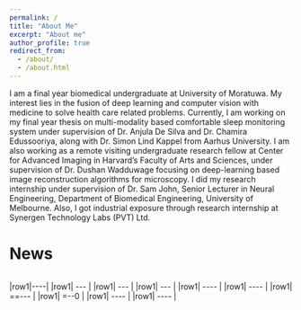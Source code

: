 ```yaml
---
permalink: /
title: "About Me"
excerpt: "About me"
author_profile: true
redirect_from: 
  - /about/
  - /about.html
---
```


I am a final year biomedical undergraduate at University of Moratuwa. My interest lies in the fusion of deep learning and computer vision with medicine to solve health care related problems. Currently, I am working on my final year thesis on multi-modality based comfortable sleep monitoring system under supervision of Dr. Anjula De Silva and Dr. Chamira Edussooriya, along with Dr. Simon Lind Kappel from Aarhus University. I am also working as a remote visiting undergraduate research fellow at Center for Advanced Imaging in Harvard’s Faculty of Arts and Sciences, under supervision of Dr. Dushan Wadduwage focusing on deep-learning based image reconstruction algorithms for microscopy.  I did my research internship under supervision of Dr. Sam John, Senior Lecturer in Neural Engineering, Department of Biomedical Engineering, University of Melbourne. Also, I got industrial exposure through research internship at Synergen Technology Labs (PVT) Ltd. 


News
====
<head>
    <link href="/_pages/news.css" rel="stylesheet">
</head>
 <div style="height: 500px; overflow: auto">
   
   |row1|----|
   |row1| --- |
   |row1| --- |
   |row1| --- |
   |row1| ---- |
   |row1| ---- |
   |row1| ==--- |
   |row1| =--0 |
   |row1| ---- |
   |row1| ---- |

   
 </div>
